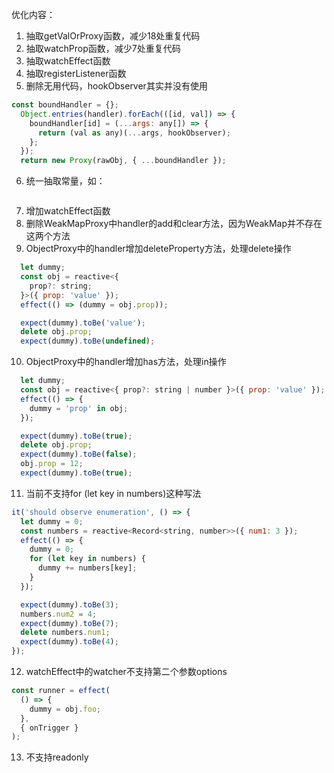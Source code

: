 优化内容：
1. 抽取getValOrProxy函数，减少18处重复代码
2. 抽取watchProp函数，减少7处重复代码
3. 抽取watchEffect函数
4. 抽取registerListener函数
5. 删除无用代码，hookObserver其实并没有使用
```js
const boundHandler = {};
  Object.entries(handler).forEach(([id, val]) => {
    boundHandler[id] = (...args: any[]) => {
      return (val as any)(...args, hookObserver);
    };
  });
  return new Proxy(rawObj, { ...boundHandler });
```
6. 统一抽取常量，如：
```js
```
7. 增加watchEffect函数
8. 删除WeakMapProxy中handler的add和clear方法，因为WeakMap并不存在这两个方法
9. ObjectProxy中的handler增加deleteProperty方法，处理delete操作
```js
  let dummy;
  const obj = reactive<{
    prop?: string;
  }>({ prop: 'value' });
  effect(() => (dummy = obj.prop));

  expect(dummy).toBe('value');
  delete obj.prop;
  expect(dummy).toBe(undefined);
```
10. ObjectProxy中的handler增加has方法，处理in操作
```js
  let dummy;
  const obj = reactive<{ prop?: string | number }>({ prop: 'value' });
  effect(() => {
    dummy = 'prop' in obj;
  });

  expect(dummy).toBe(true);
  delete obj.prop;
  expect(dummy).toBe(false);
  obj.prop = 12;
  expect(dummy).toBe(true);
```
11. 当前不支持for (let key in numbers)这种写法
```js
it('should observe enumeration', () => {
  let dummy = 0;
  const numbers = reactive<Record<string, number>>({ num1: 3 });
  effect(() => {
    dummy = 0;
    for (let key in numbers) {
      dummy += numbers[key];
    }
  });

  expect(dummy).toBe(3);
  numbers.num2 = 4;
  expect(dummy).toBe(7);
  delete numbers.num1;
  expect(dummy).toBe(4);
});
```

12. watchEffect中的watcher不支持第二个参数options
```js
const runner = effect(
  () => {
    dummy = obj.foo;
  },
  { onTrigger }
);
```
13. 不支持readonly
